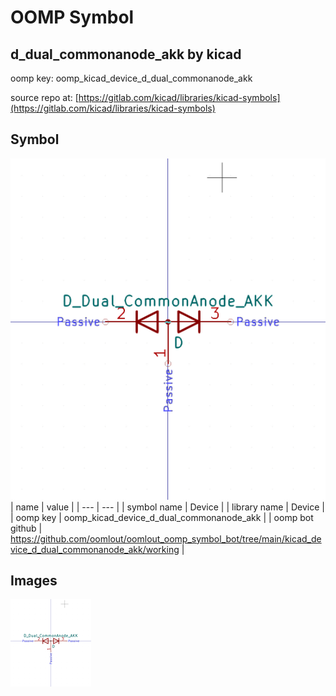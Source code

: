 # OOMP Symbol  
## d_dual_commonanode_akk  by kicad  
  
oomp key: oomp_kicad_device_d_dual_commonanode_akk  
  
source repo at: [https://gitlab.com/kicad/libraries/kicad-symbols](https://gitlab.com/kicad/libraries/kicad-symbols)  
## Symbol  
  
[![working.png](working_600.png)](working.png)  
| name | value | 
| --- | --- | 
| symbol name | Device | 
| library name | Device | 
| oomp key | oomp_kicad_device_d_dual_commonanode_akk | 
| oomp bot github | https://github.com/oomlout/oomlout_oomp_symbol_bot/tree/main/kicad_device_d_dual_commonanode_akk/working | 
## Images  
  
[![working.png](working_140.png)](working.png)  
